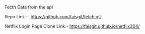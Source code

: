 Fecth Data from the api 

Repo Link :- https://github.com/faisgit/fetch.git


Netflix Login Page Clone Link:- https://faisgit.github.io/netflix304/
